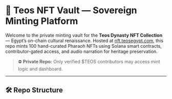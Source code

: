 # 🏺 Teos NFT Vault — Sovereign Minting Platform

Welcome to the private minting vault for the **Teos Dynasty NFT Collection** — Egypt’s on-chain cultural renaissance. Hosted at [nft.teosegypt.com](https://nft.teosegypt.com), this repo mints 100 hand-curated Pharaoh NFTs using Solana smart contracts, contributor-gated access, and audio narration for heritage preservation.

> ⛔ **Private Repo:** Only verified $TEOS contributors may access mint logic and dashboard.

---

## 🛠 Repo Structure
